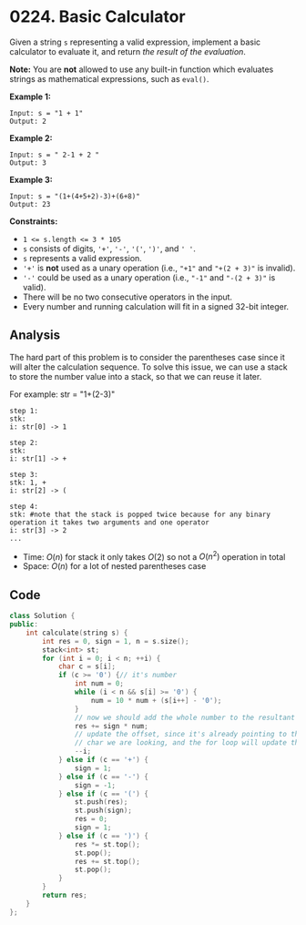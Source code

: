 # 0224. Basic Calculator

Given a string `s` representing a valid expression, implement a basic calculator to evaluate it, and return _the result of the evaluation_.

**Note:** You are **not** allowed to use any built-in function which evaluates strings as mathematical expressions, such as `eval()`.

**Example 1:**

```
Input: s = "1 + 1"
Output: 2

```

**Example 2:**

```
Input: s = " 2-1 + 2 "
Output: 3

```

**Example 3:**

```
Input: s = "(1+(4+5+2)-3)+(6+8)"
Output: 23

```

**Constraints:**

-   `1 <= s.length <= 3 * 105`
-   `s` consists of digits, `'+'`, `'-'`, `'('`, `')'`, and `' '`.
-   `s` represents a valid expression.
-   `'+'` is **not** used as a unary operation (i.e., `"+1"` and `"+(2 + 3)"` is invalid).
-   `'-'` could be used as a unary operation (i.e., `"-1"` and `"-(2 + 3)"` is valid).
-   There will be no two consecutive operators in the input.
-   Every number and running calculation will fit in a signed 32-bit integer.

## Analysis

The hard part of this problem is to consider the parentheses case since it will alter the calculation sequence. To solve this issue, we can use a stack to store the number value into a stack, so that we can reuse it later.

For example: str = "1+(2-3)"

```
step 1:
stk:
i: str[0] -> 1

step 2:
stk:
i: str[1] -> +

step 3:
stk: 1, +
i: str[2] -> (

step 4:
stk: #note that the stack is popped twice because for any binary operation it takes two arguments and one operator
i: str[3] -> 2
...
```

* Time: $O(n)$ for stack it only takes $O(2)$ so not a $O(n^2)$ operation in total
* Space: $O(n)$ for a lot of nested parentheses case

## Code

```c++
class Solution {
public:
    int calculate(string s) {
        int res = 0, sign = 1, n = s.size();
        stack<int> st;
        for (int i = 0; i < n; ++i) {
            char c = s[i];
            if (c >= '0') {// it's number
                int num = 0;
                while (i < n && s[i] >= '0') {
                    num = 10 * num + (s[i++] - '0');
                }
                // now we should add the whole number to the resultant value
                res += sign * num;
                // update the offset, since it's already pointing to the next 
                // char we are looking, and the for loop will update the index again
                --i;
            } else if (c == '+') {
                sign = 1;
            } else if (c == '-') {
                sign = -1;
            } else if (c == '(') {
                st.push(res);
                st.push(sign);
                res = 0;
                sign = 1;
            } else if (c == ')') {
                res *= st.top();
                st.pop();
                res += st.top();
                st.pop();
            }
        }
        return res;
    }
};
```